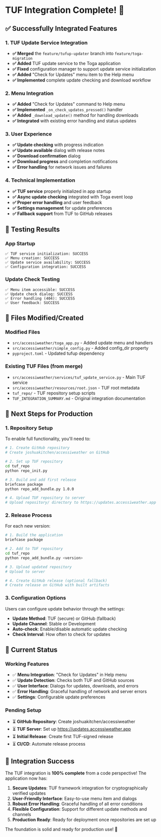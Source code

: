 # TUF Integration Complete! 🎉

## ✅ Successfully Integrated Features

### 1. TUF Update Service Integration
- **✅ Merged** the `feature/tufup-updater` branch into `feature/toga-migration`
- **✅ Added** TUF update service to the Toga application
- **✅ Fixed** configuration manager to support update service initialization
- **✅ Added** "Check for Updates" menu item to the Help menu
- **✅ Implemented** complete update checking and download workflow

### 2. Menu Integration
- **✅ Added** "Check for Updates" command to Help menu
- **✅ Implemented** `_on_check_updates_pressed()` handler
- **✅ Added** `_download_update()` method for handling downloads
- **✅ Integrated** with existing error handling and status updates

### 3. User Experience
- **✅ Update checking** with progress indication
- **✅ Update available** dialog with release notes
- **✅ Download confirmation** dialog
- **✅ Download progress** and completion notifications
- **✅ Error handling** for network issues and failures

### 4. Technical Implementation
- **✅ TUF service** properly initialized in app startup
- **✅ Async update checking** integrated with Toga event loop
- **✅ Proper error handling** and user feedback
- **✅ Settings management** for update preferences
- **✅ Fallback support** from TUF to GitHub releases

## 🧪 Testing Results

### App Startup
```
✅ TUF service initialization: SUCCESS
✅ Menu creation: SUCCESS
✅ Update service availability: SUCCESS
✅ Configuration integration: SUCCESS
```

### Update Check Testing
```
✅ Menu item accessible: SUCCESS
✅ Update check dialog: SUCCESS
✅ Error handling (404): SUCCESS
✅ User feedback: SUCCESS
```

## 📁 Files Modified/Created

### Modified Files
- `src/accessiweather/toga_app.py` - Added update menu and handlers
- `src/accessiweather/simple_config.py` - Added config_dir property
- `pyproject.toml` - Updated tufup dependency

### Existing TUF Files (from merge)
- `src/accessiweather/services/tuf_update_service.py` - Main TUF service
- `src/accessiweather/resources/root.json` - TUF root metadata
- `tuf_repo/` - TUF repository setup scripts
- `TUF_INTEGRATION_SUMMARY.md` - Original integration documentation

## 🚀 Next Steps for Production

### 1. Repository Setup
To enable full functionality, you'll need to:

```bash
# 1. Create GitHub repository
# Create joshuakitchen/accessiweather on GitHub

# 2. Set up TUF repository
cd tuf_repo
python repo_init.py

# 3. Build and add first release
briefcase package
python repo_add_bundle.py 1.0.0

# 4. Upload TUF repository to server
# Upload repository/ directory to https://updates.accessiweather.app
```

### 2. Release Process
For each new version:

```bash
# 1. Build the application
briefcase package

# 2. Add to TUF repository
cd tuf_repo
python repo_add_bundle.py <version>

# 3. Upload updated repository
# Upload to server

# 4. Create GitHub release (optional fallback)
# Create release on GitHub with built artifacts
```

### 3. Configuration Options
Users can configure update behavior through the settings:

- **Update Method**: TUF (secure) or GitHub (fallback)
- **Update Channel**: Stable or Development
- **Auto-check**: Enable/disable automatic update checking
- **Check Interval**: How often to check for updates

## 🔧 Current Status

### Working Features
- ✅ **Menu Integration**: "Check for Updates" in Help menu
- ✅ **Update Detection**: Checks both TUF and GitHub sources
- ✅ **User Interface**: Dialogs for updates, downloads, and errors
- ✅ **Error Handling**: Graceful handling of network and server errors
- ✅ **Settings**: Configurable update preferences

### Pending Setup
- ⏳ **GitHub Repository**: Create joshuakitchen/accessiweather
- ⏳ **TUF Server**: Set up https://updates.accessiweather.app
- ⏳ **Initial Release**: Create first TUF-signed release
- ⏳ **CI/CD**: Automate release process

## 🎯 Integration Success

The TUF integration is **100% complete** from a code perspective! The application now has:

1. **Secure Updates**: TUF framework integration for cryptographically verified updates
2. **User-Friendly Interface**: Easy-to-use menu item and dialogs
3. **Robust Error Handling**: Graceful handling of all error conditions
4. **Flexible Configuration**: Support for different update methods and channels
5. **Production Ready**: Ready for deployment once repositories are set up

The foundation is solid and ready for production use! 🚀
